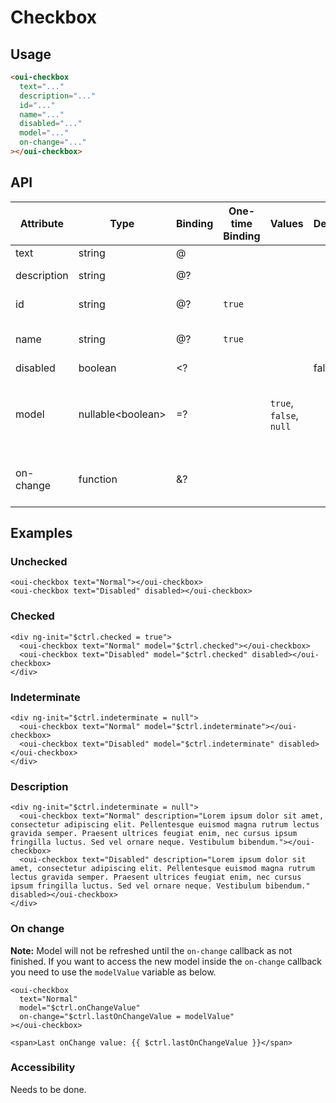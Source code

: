 # Checkbox

<component-status cx-design="complete" ux="rc"></component-status>

## Usage

```html
<oui-checkbox
  text="..."
  description="..."
  id="..."
  name="..."
  disabled="..."
  model="..."
  on-change="..."
></oui-checkbox>
```

## API

| Attribute     | Type                    | Binding | One-time Binding | Values                   | Default | Description
| ----          | ----                    | ----    | ----             | ----                     | ----    | ----
| text          | string                  | @       |                  |                          |         | checkbox text
| description   | string                  | @?      |                  |                          |         | description text
| id            | string                  | @?      | `true`           |                          |         | id attribute of the checkbox
| name          | string                  | @?      | `true`           |                          |         | name attribute of the checkbox
| disabled      | boolean                 | <?      |                  |                          | false   | disabled flag
| model         | nullable&lt;boolean&gt; | =?      |                  | `true`, `false`, `null`  |         | current value of the checkbox and null is considered as `indeterminate`
| on-change     | function                | &?      |                  |                          |         | handler triggered when value has changed

## Examples

### Unchecked

```html:preview
<oui-checkbox text="Normal"></oui-checkbox>
<oui-checkbox text="Disabled" disabled></oui-checkbox>
```

### Checked

```html:preview
<div ng-init="$ctrl.checked = true">
  <oui-checkbox text="Normal" model="$ctrl.checked"></oui-checkbox>
  <oui-checkbox text="Disabled" model="$ctrl.checked" disabled></oui-checkbox>
</div>
```

### Indeterminate

```html:preview
<div ng-init="$ctrl.indeterminate = null">
  <oui-checkbox text="Normal" model="$ctrl.indeterminate"></oui-checkbox>
  <oui-checkbox text="Disabled" model="$ctrl.indeterminate" disabled></oui-checkbox>
</div>
```

### Description

```html:preview
<div ng-init="$ctrl.indeterminate = null">
  <oui-checkbox text="Normal" description="Lorem ipsum dolor sit amet, consectetur adipiscing elit. Pellentesque euismod magna rutrum lectus gravida semper. Praesent ultrices feugiat enim, nec cursus ipsum fringilla luctus. Sed vel ornare neque. Vestibulum bibendum."></oui-checkbox>
  <oui-checkbox text="Disabled" description="Lorem ipsum dolor sit amet, consectetur adipiscing elit. Pellentesque euismod magna rutrum lectus gravida semper. Praesent ultrices feugiat enim, nec cursus ipsum fringilla luctus. Sed vel ornare neque. Vestibulum bibendum." disabled></oui-checkbox>
</div>
```

### On change

**Note:** Model will not be refreshed until the `on-change` callback as not finished. If you want to access the new model inside the `on-change` callback you need to use the `modelValue` variable as below.

```html:preview
<oui-checkbox
  text="Normal"
  model="$ctrl.onChangeValue"
  on-change="$ctrl.lastOnChangeValue = modelValue"
></oui-checkbox>

<span>Last onChange value: {{ $ctrl.lastOnChangeValue }}</span>
```

### Accessibility

Needs to be done.


